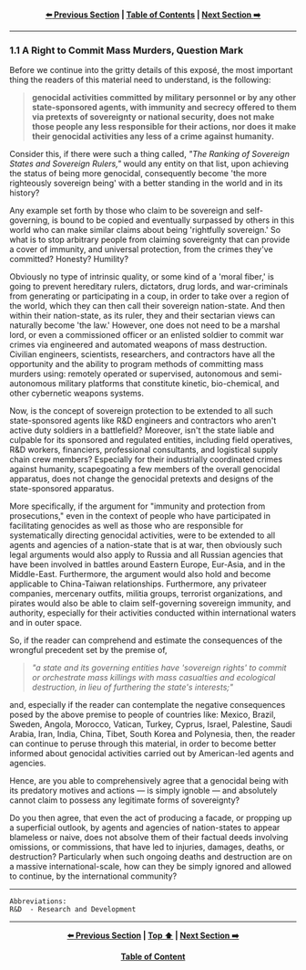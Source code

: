 <div align="center">
  
  **[:arrow_left: Previous Section][Prev] | [Table of Contents][TOC] | [Next Section :arrow_right:][Next]**
  
  [Prev]: /expose/01-0.md
  [Next]: /expose/01-2.md
  [TOC]: /README.md#table-of-contents
  
</div>

---

### 1.1 A Right to Commit Mass Murders, Question Mark

Before we continue into the gritty details of this exposé, the most important thing the readers of this material need to understand, is the following:

> **genocidal activities committed by military personnel or by any other state-sponsored agents, with immunity and secrecy offered to them via pretexts of sovereignty or national security, does not make those people any less responsible for their actions, nor does it make their genocidal activities any less of a crime against humanity.**

Consider this, if there were such a thing called, *"The Ranking of Sovereign States and Sovereign Rulers,"* would any entity on that list, upon achieving the status of being more genocidal, consequently become 'the more righteously sovereign being' with a better standing in the world and in its history?

Any example set forth by those who claim to be sovereign and self-governing, is bound to be copied and eventually surpassed by others in this world who can make similar claims about being 'rightfully sovereign.' So what is to stop arbitrary people from claiming sovereignty that can provide a cover of immunity, and universal protection, from the crimes they've committed? Honesty? Humility? 

Obviously no type of intrinsic quality, or some kind of a 'moral fiber,' is going to prevent hereditary rulers, dictators, drug lords, and war-criminals from generating or participating in a coup, in order to take over a region of the world, which they can then call their sovereign nation-state. And then within their nation-state, as its ruler, they and their sectarian views can naturally become 'the law.' However, one does not need to be a marshal lord, or even a commissioned officer or an enlisted soldier to commit war crimes via engineered and automated weapons of mass destruction. Civilian engineers, scientists, researchers, and contractors have all the opportunity and the ability to program methods of committing mass murders using: remotely operated or supervised, autonomous and semi-autonomous military platforms that constitute kinetic, bio-chemical, and other cybernetic weapons systems. 

Now, is the concept of sovereign protection to be extended to all such state-sponsored agents like R&D engineers and contractors who aren't active duty soldiers in a battlefield? Moreover, isn't the state liable and culpable for its sponsored and regulated entities, including field operatives, R&D workers, financiers, professional consultants, and logistical supply chain crew members? Especially for their industrially coordinated crimes against humanity, scapegoating a few members of the overall genocidal apparatus, does not change the genocidal pretexts and designs of the state-sponsored apparatus.  

More specifically, if the argument for "immunity and protection from prosecutions," even in the context of people who have participated in facilitating genocides as well as those who are responsible for systematically directing genocidal activities, were to be extended to all agents and agencies of a nation-state that is at war, then obviously such legal arguments would also apply to Russia and all Russian agencies that have been involved in battles around Eastern Europe, Eur-Asia, and in the Middle-East. Furthermore, the argument would also hold and become applicable to China-Taiwan relationships. Furthermore, any privateer companies, mercenary outfits, militia groups, terrorist organizations, and pirates would also be able to claim self-governing sovereign immunity, and authority, especially for their activities conducted within international waters and in outer space. 

So, if the reader can comprehend and estimate the consequences of the wrongful precedent set by the premise of, 

>*"a state and its governing entities have 'sovereign rights' to commit or orchestrate mass killings with mass casualties and ecological destruction, in lieu of furthering the state's interests;"* 

and, especially if the reader can contemplate the negative consequences posed by the above premise to people of countries like: Mexico, Brazil, Sweden, Angola, Morocco, Vatican, Turkey, Cyprus, Israel, Palestine, Saudi Arabia, Iran, India, China, Tibet, South Korea and Polynesia, then, the reader can continue to peruse through this material, in order to become better informed about genocidal activities carried out by American-led agents and agencies. 

Hence, are you able to comprehensively agree that a genocidal being with its predatory motives and actions — is simply ignoble — and absolutely cannot claim to possess any legitimate forms of sovereignty? 

Do you then agree, that even the act of producing a facade, or propping up a superficial outlook, by agents and agencies of nation-states to appear blameless or naive, does not absolve them of their factual deeds involving omissions, or commissions, that have led to injuries, damages, deaths, or destruction? Particularly when such ongoing deaths and destruction are on a massive international-scale, how can they be simply ignored and allowed to continue, by the international community?  

---

```
Abbreviations:
R&D  - Research and Development
```

---

<div align="center">
  
  **[:arrow_left: Previous Section][Prev] | [Top :arrow_up:][Top] | [Next Section :arrow_right:][Next]** 
  
  **[Table of Content][TOC]**

  [Prev]: /expose/01-0.md
  [Top]: /expose/01-1.md#11-a-right-to-commit-mass-murders-question-mark
  [Next]: /expose/01-2.md
  [TOC]: /README.md#table-of-contents
  
</div>
